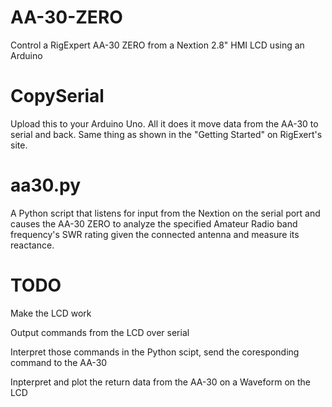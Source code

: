 # AA-30-ZERO
Control a RigExpert AA-30 ZERO from a Nextion 2.8" HMI LCD using an Arduino


# CopySerial
Upload this to your Arduino Uno. All it does it move data from the AA-30 to serial and back.
Same thing as shown in the "Getting Started" on RigExert's site.

# aa30.py
A Python script that listens for input from the Nextion on the serial port and causes the AA-30 ZERO
to analyze the specified Amateur Radio band frequency's SWR rating given the connected antenna and measure its reactance.

# TODO
Make the LCD work

Output commands from the LCD over serial

Interpret those commands in the Python scipt, send the coresponding command to the AA-30

Inpterpret and plot the return data from the AA-30 on a Waveform on the LCD